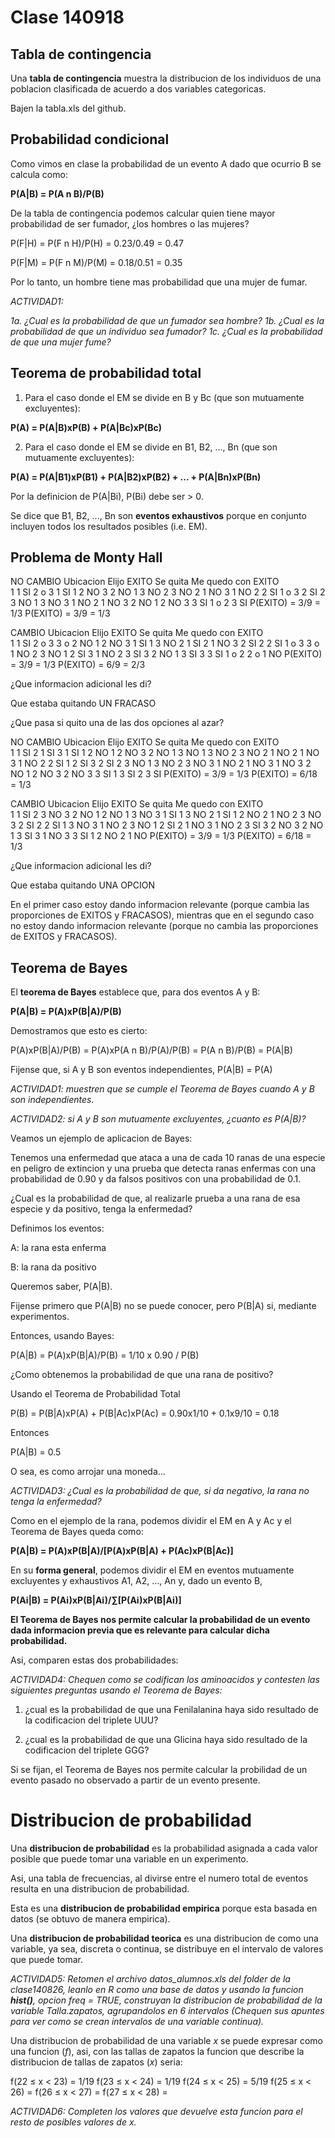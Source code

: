 # Clase 140918

## Tabla de contingencia

Una **tabla de contingencia** muestra la distribucion de los individuos de una poblacion clasificada de acuerdo a dos variables categoricas.

Bajen la tabla.xls del github.

## Probabilidad condicional

Como vimos en clase la probabilidad de un evento A dado que ocurrio B se calcula como:

**P(A|B) = P(A n B)/P(B)**

De la tabla de contingencia podemos calcular quien tiene mayor probabilidad de ser fumador, ¿los hombres o las mujeres?

P(F|H) = P(F n H)/P(H) = 0.23/0.49 = 0.47

P(F|M) = P(F n M)/P(M) = 0.18/0.51 = 0.35

Por lo tanto, un hombre tiene mas probabilidad que una mujer de fumar.

_ACTIVIDAD1:_

_1a. ¿Cual es la probabilidad de que un fumador sea hombre?_
_1b. ¿Cual es la probabilidad de que un individuo sea fumador?_
_1c. ¿Cual es la probabilidad de que una mujer fume?_

## Teorema de probabilidad total

1. Para el caso donde el EM se divide en B y Bc (que son mutuamente excluyentes):

**P(A) = P(A|B)xP(B) + P(A|Bc)xP(Bc)**

2. Para el caso donde el EM se divide en B1, B2, ..., Bn (que son mutuamente excluyentes):

**P(A) = P(A|B1)xP(B1) + P(A|B2)xP(B2) + ... + P(A|Bn)xP(Bn)**

Por la definicion de P(A|Bi), P(Bi) debe ser > 0.

Se dice que B1, B2, ..., Bn son **eventos exhaustivos** porque en conjunto incluyen todos los resultados posibles (i.e. EM).

## Problema de Monty Hall

NO CAMBIO
Ubicacion 	Elijo	EXITO 		Se quita	Me quedo con	EXITO	
1			1		SI			2 o 3		1				SI
1			2		NO			3			2				NO
1			3		NO			2			3				NO
2			1		NO			3			1				NO
2 	 		2		SI			1 o 3		2				SI
2			3		NO			1			3				NO
3			1		NO			2			1				NO
3 	 		2		NO			1			2				NO
3			3		SI			1 o 2		3				SI
					P(EXITO) = 3/9 = 1/3					P(EXITO) = 3/9 = 1/3

CAMBIO
Ubicacion	Elijo	EXITO		Se quita	Me quedo con	EXITO	
1			1		SI			2 o 3		3 o 2			NO
1			2		NO			3			1				SI
1			3		NO			2			1				SI
2			1		NO			3			2				SI
2 			2		SI			1 o 3		3 o 1			NO
2			3		NO			1			2				SI
3			1		NO			2			3				SI
3 			2		NO			1			3				SI
3			3		SI			1 o 2		2 o 1			NO
			P(EXITO) = 3/9 = 1/3							P(EXITO) = 	6/9 = 2/3

¿Que informacion adicional les di?

Que estaba quitando UN FRACASO

¿Que pasa si quito una de las dos opciones al azar?

NO CAMBIO
Ubicacion	Elijo	EXITO 		Se quita	Me quedo con	EXITO	
1			1		SI			2			1				SI
								3			1				SI
1	 		2		NO			1			2				NO
								3			2				NO
1			3		NO			1			3				NO
								2			3				NO
2			1		NO			2			1				NO
								3			1				NO
2 			2		SI			1			2				SI
								3			2				SI
2			3		NO			1			3				NO
								2			3				NO
3			1		NO			2			1				NO
								3			1				NO
3 			2		NO			1			2				NO
								3			2				NO
3			3		SI			1			3				SI
								2			3				SI
					P(EXITO) = 3/9 = 1/3					P(EXITO) = 	6/18 = 1/3

CAMBIO
Ubicacion	Elijo	EXITO 		Se quita	Me quedo con	EXITO	
1			1		SI			2			3				NO
								3			2				NO
1			2		NO			1			3				NO
								3			1				SI
1			3		NO			2			1				SI
								1			2				NO
2			1		NO			2			3				NO
		 						3			2				SI
2			2		SI			1			3				NO
								3			1				NO
2			3		NO			1			2				SI
								2			1				NO
3			1		NO			2			3				SI
								3			2				NO
3			2		NO			1			3				SI
								3			1				NO
3			3		SI			1			2				NO
								2			1				NO
					P(EXITO) = 3/9 = 1/3					P(EXITO) = 	6/18 = 1/3

¿Que informacion adicional les di?

Que estaba quitando UNA OPCION

En el primer caso estoy dando informacion relevante (porque cambia las proporciones de EXITOS y FRACASOS), mientras que en el segundo caso no estoy dando informacion relevante (porque no cambia las proporciones de EXITOS y FRACASOS).

## Teorema de Bayes

El **teorema de Bayes** establece que, para dos eventos A y B:

**P(A|B) = P(A)xP(B|A)/P(B)**

Demostramos que esto es cierto:

P(A)xP(B|A)/P(B) = P(A)xP(A n B)/P(A)/P(B) = P(A n B)/P(B) = P(A|B)

Fijense que, si A y B son eventos independientes, P(A|B) = P(A)

_ACTIVIDAD1: muestren que se cumple el Teorema de Bayes cuando A y B son independientes._

_ACTIVIDAD2: si A y B son mutuamente excluyentes, ¿cuanto es P(A|B)?_

Veamos un ejemplo de aplicacion de Bayes:

Tenemos una enfermedad que ataca a una de cada 10 ranas de una especie en peligro de extincion  y una prueba que detecta ranas enfermas con una probabilidad de 0.90 y da falsos positivos con una probabilidad de 0.1.

¿Cual es la probabilidad de que, al realizarle prueba a una rana de esa especie y da positivo, tenga la enfermedad?

Definimos los eventos:

A: la rana esta enferma

B: la rana da positivo

Queremos saber, P(A|B).

Fijense primero que P(A|B) no se puede conocer, pero P(B|A) si, mediante experimentos.

Entonces, usando Bayes:

P(A|B) = P(A)xP(B|A)/P(B) = 1/10 x 0.90 / P(B)

¿Como obtenemos la probabilidad de que una rana de positivo?

Usando el Teorema de Probabilidad Total

P(B) = P(B|A)xP(A) + P(B|Ac)xP(Ac) = 0.90x1/10 + 0.1x9/10 = 0.18

Entonces

P(A|B) = 0.5

O sea, es como arrojar una moneda...

_ACTIVIDAD3: ¿Cual es la probabilidad de que, si da negativo, la rana no tenga la enfermedad?_

Como en el ejemplo de la rana, podemos dividir el EM en A y Ac y el Teorema de Bayes queda como:

**P(A|B) = P(A)xP(B|A)/[P(A)xP(B|A) + P(Ac)xP(B|Ac)]**

En su **forma general**, podemos dividir el EM en eventos mutuamente excluyentes y exhaustivos A1, A2, ..., An y, dado un evento B,

**P(Ai|B) = P(Ai)xP(B|Ai)/∑[P(Ai)xP(B|Ai)]**

**El Teorema de Bayes nos permite calcular la probabilidad de un evento dada informacion previa que es relevante para calcular dicha probabilidad.**

Asi, comparen estas dos probabilidades:

_ACTIVIDAD4: Chequen como se codifican los aminoacidos y contesten las siguientes preguntas usando el Teorema de Bayes:_

1. ¿cual es la probabilidad de que una Fenilalanina haya sido resultado de la codificacion del triplete UUU?

2. ¿cual es la probabilidad de que una Glicina haya sido resultado de la codificacion del triplete GGG?

Si se fijan, el Teorema de Bayes nos permite calcular la probilidad de un evento pasado no observado a partir de un evento presente.

# Distribucion de probabilidad

Una **distribucion de probabilidad** es la probabilidad asignada a cada valor posible que puede tomar una variable en un experimento.

Asi, una tabla de frecuencias, al divirse entre el numero total de eventos resulta en una distribucion de probabilidad.

Esta es una **distribucion de probabilidad empirica** porque esta basada en datos (se obtuvo de manera empirica).

Una **distribucion de probabilidad teorica** es una distribucion de como una variable, ya sea, discreta o continua, se distribuye en el intervalo de valores que puede tomar.

_ACTIVIDAD5: Retomen el archivo_ *datos_alumnos.xls* _del folder de la clase140826, leanlo en R como una base de datos y usando la funcion **hist()**, opcion freq = TRUE, construyan la distribucion de probabilidad de la variable Talla.zapatos, agrupandolos en 6 intervalos (Chequen sus apuntes para ver como se crean intervalos de una variable continua)._

Una distribucion de probabilidad de una variable _x_ se puede expresar como una funcion (_f_), asi, con las tallas de zapatos la funcion que describe la distribucion de tallas de zapatos (_x_) seria:

f(22 ≤ x < 23) = 1/19
f(23 ≤ x < 24) = 1/19
f(24 ≤ x < 25) = 5/19
f(25 ≤ x < 26) = 
f(26 ≤ x < 27) = 
f(27 ≤ x < 28) = 

_ACTIVIDAD6: Completen los valores que devuelve esta funcion para el resto de posibles valores de x._


